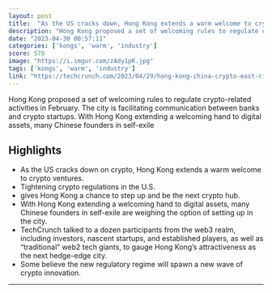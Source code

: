 ```yaml
---
layout: post
title:  "As the US cracks down, Hong Kong extends a warm welcome to crypto currencies"
description: "Hong Kong proposed a set of welcoming rules to regulate crypto-related activities in February. The city is facilitating communication between banks and crypto startups. With Hong Kong extending a welcoming hand to digital assets, many Chinese founders in self-exile"
date: "2023-04-30 00:57:11"
categories: ['kongs', 'warm', 'industry']
score: 578
image: "https://i.imgur.com/zAdy1pK.jpg"
tags: ['kongs', 'warm', 'industry']
link: "https://techcrunch.com/2023/04/29/hong-kong-china-crypto-east-rises/"
---
```


Hong Kong proposed a set of welcoming rules to regulate crypto-related activities in February. The city is facilitating communication between banks and crypto startups. With Hong Kong extending a welcoming hand to digital assets, many Chinese founders in self-exile

## Highlights

- As the US cracks down on crypto, Hong Kong extends a warm welcome to crypto ventures.
- Tightening crypto regulations in the U.S.
- gives Hong Kong a chance to step up and be the next crypto hub.
- With Hong Kong extending a welcoming hand to digital assets, many Chinese founders in self-exile are weighing the option of setting up in the city.
- TechCrunch talked to a dozen participants from the web3 realm, including investors, nascent startups, and established players, as well as “traditional” web2 tech giants, to gauge Hong Kong’s attractiveness as the next hedge-edge city.
- Some believe the new regulatory regime will spawn a new wave of crypto innovation.

---
